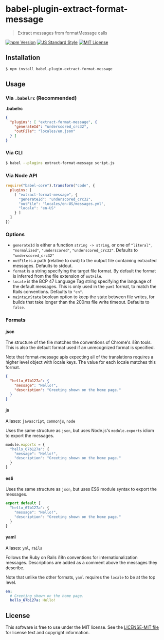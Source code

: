 # babel-plugin-extract-format-message

> Extract messages from formatMessage calls

[![npm Version][npm-image]][npm]
[![JS Standard Style][style-image]][style]
[![MIT License][license-image]][LICENSE]


## Installation

```sh
$ npm install babel-plugin-extract-format-message
```


## Usage

### Via `.babelrc` (Recommended)

**.babelrc**

```json
{
  "plugins": [ "extract-format-message", {
    "generateId": "underscored_crc32",
    "outFile": "locales/en.json"
  } ]
}
```

### Via CLI

```sh
$ babel --plugins extract-format-message script.js
```

### Via Node API

```javascript
require("babel-core").transform("code", {
  plugins: [
    [ "extract-format-message", {
      "generateId": "underscored_crc32",
      "outFile": "locales/en-US/messages.yml",
      "locale": "en-US"
    } ]
  ]
})
```

### Options

* `generateId` is either a function `string -> string`, or one of `"literal"`, `"normalized"`, `"underscored"`, `"underscored_crc32"`. Defaults to `"underscored_crc32"`
* `outFile` is a path (relative to cwd) to the output file containing extracted messages. Defaults to stdout.
* `format` is a string specifying the target file format. By default the format is inferred from the file extension of `outFile`.
* `locale` is the BCP 47 Language Tag string specifying the language of the default messages. This is only used in the `yaml` format, to match the Rails conventions. Defaults to `"en"`.
* `maintainState` boolean option to keep the state between file writes, for builds that take longer than the 200ms file write timeout. Defaults to `false`.

### Formats

#### json

The structure of the file matches the conventions of Chrome's i18n tools. This is also the default format used if an unrecognized format is specified.

Note that format-message apis expecting all of the translations requires a higher level object with locale keys. The value for each locale matches this format.

```json
{
  "hello_67b127a": {
    "message": "Hello!",
    "description": "Greeting shown on the home page."
  }
}
```

#### js

Aliases: `javascript`, `commonjs`, `node`

Uses the same structure as `json`, but uses Node.js's `module.exports` idiom to export the messages.

```js
module.exports = {
  "hello_67b127a": {
    "message": "Hello!",
    "description": "Greeting shown on the home page."
  }
}
```

#### es6

Uses the same structure as `json`, but uses ES6 module syntax to export the messages.

```javascript
export default {
  "hello_67b127a": {
    "message": "Hello!",
    "description": "Greeting shown on the home page."
  }
}
```

#### yaml

Aliases: `yml`, `rails`

Follows the Ruby on Rails i18n conventions for internationalization messages. Descriptions are added as a comment above the messages they describe.

Note that unlike the other formats, `yaml` requires the `locale` to be at the top level.

```yaml
en:
  # Greeting shown on the home page.
  hello_67b127a: Hello!
```


License
-------

This software is free to use under the MIT license. See the [LICENSE-MIT file][LICENSE] for license text and copyright information.


[npm]: https://www.npmjs.org/package/babel-plugin-extract-format-message
[npm-image]: https://img.shields.io/npm/v/babel-plugin-extract-format-message.svg
[style]: https://github.com/feross/standard
[style-image]: https://img.shields.io/badge/code%20style-standard-brightgreen.svg
[license-image]: https://img.shields.io/npm/l/format-message.svg
[LICENSE]: https://github.com/format-message/format-message/blob/master/LICENSE-MIT
